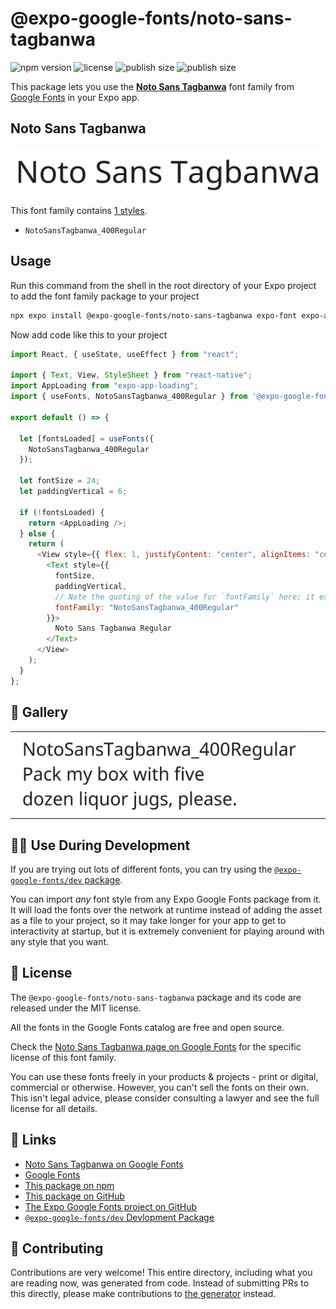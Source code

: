 # @expo-google-fonts/noto-sans-tagbanwa

![npm version](https://flat.badgen.net/npm/v/@expo-google-fonts/noto-sans-tagbanwa)
![license](https://flat.badgen.net/github/license/expo/google-fonts)
![publish size](https://flat.badgen.net/packagephobia/install/@expo-google-fonts/noto-sans-tagbanwa)
![publish size](https://flat.badgen.net/packagephobia/publish/@expo-google-fonts/noto-sans-tagbanwa)

This package lets you use the [**Noto Sans Tagbanwa**](https://fonts.google.com/specimen/Noto+Sans+Tagbanwa) font family from [Google Fonts](https://fonts.google.com/) in your Expo app.

## Noto Sans Tagbanwa

![Noto Sans Tagbanwa](./font-family.png)

This font family contains [1 styles](#-gallery).

- `NotoSansTagbanwa_400Regular`

## Usage

Run this command from the shell in the root directory of your Expo project to add the font family package to your project

```sh
npx expo install @expo-google-fonts/noto-sans-tagbanwa expo-font expo-app-loading
```

Now add code like this to your project

```js
import React, { useState, useEffect } from "react";

import { Text, View, StyleSheet } from "react-native";
import AppLoading from "expo-app-loading";
import { useFonts, NotoSansTagbanwa_400Regular } from '@expo-google-fonts/noto-sans-tagbanwa';

export default () => {

  let [fontsLoaded] = useFonts({
    NotoSansTagbanwa_400Regular
  });

  let fontSize = 24;
  let paddingVertical = 6;

  if (!fontsLoaded) {
    return <AppLoading />;
  } else {
    return (
      <View style={{ flex: 1, justifyContent: "center", alignItems: "center" }}>
        <Text style={{
          fontSize,
          paddingVertical,
          // Note the quoting of the value for `fontFamily` here; it expects a string!
          fontFamily: "NotoSansTagbanwa_400Regular"
        }}>
          Noto Sans Tagbanwa Regular
        </Text>
      </View>
    );
  }
};
```

## 🔡 Gallery


||||
|-|-|-|
|![NotoSansTagbanwa_400Regular](./NotoSansTagbanwa_400Regular.ttf.png)||||


## 👩‍💻 Use During Development

If you are trying out lots of different fonts, you can try using the [`@expo-google-fonts/dev` package](https://github.com/expo/google-fonts/tree/master/font-packages/dev#readme).

You can import _any_ font style from any Expo Google Fonts package from it. It will load the fonts over the network at runtime instead of adding the asset as a file to your project, so it may take longer for your app to get to interactivity at startup, but it is extremely convenient for playing around with any style that you want.


## 📖 License

The `@expo-google-fonts/noto-sans-tagbanwa` package and its code are released under the MIT license.

All the fonts in the Google Fonts catalog are free and open source.

Check the [Noto Sans Tagbanwa page on Google Fonts](https://fonts.google.com/specimen/Noto+Sans+Tagbanwa) for the specific license of this font family.

You can use these fonts freely in your products & projects - print or digital, commercial or otherwise. However, you can't sell the fonts on their own. This isn't legal advice, please consider consulting a lawyer and see the full license for all details.

## 🔗 Links

- [Noto Sans Tagbanwa on Google Fonts](https://fonts.google.com/specimen/Noto+Sans+Tagbanwa)
- [Google Fonts](https://fonts.google.com/)
- [This package on npm](https://www.npmjs.com/package/@expo-google-fonts/noto-sans-tagbanwa)
- [This package on GitHub](https://github.com/expo/google-fonts/tree/master/font-packages/noto-sans-tagbanwa)
- [The Expo Google Fonts project on GitHub](https://github.com/expo/google-fonts)
- [`@expo-google-fonts/dev` Devlopment Package](https://github.com/expo/google-fonts/tree/master/font-packages/dev)

## 🤝 Contributing

Contributions are very welcome! This entire directory, including what you are reading now, was generated from code. Instead of submitting PRs to this directly, please make contributions to [the generator](https://github.com/expo/google-fonts/tree/master/packages/generator) instead.

